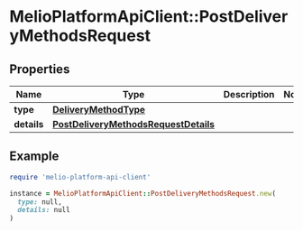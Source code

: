 # MelioPlatformApiClient::PostDeliveryMethodsRequest

## Properties

| Name | Type | Description | Notes |
| ---- | ---- | ----------- | ----- |
| **type** | [**DeliveryMethodType**](DeliveryMethodType.md) |  |  |
| **details** | [**PostDeliveryMethodsRequestDetails**](PostDeliveryMethodsRequestDetails.md) |  |  |

## Example

```ruby
require 'melio-platform-api-client'

instance = MelioPlatformApiClient::PostDeliveryMethodsRequest.new(
  type: null,
  details: null
)
```

